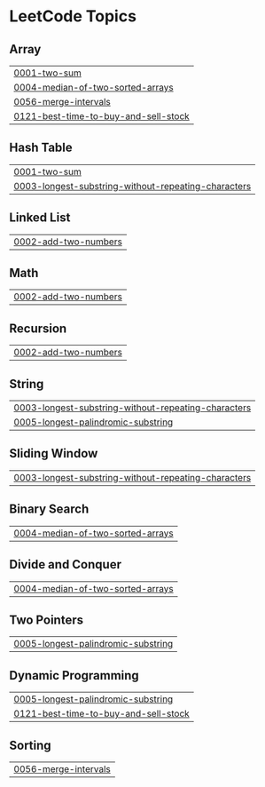 <!---LeetCode Topics Start-->
# LeetCode Topics
## Array
|  |
| ------- |
| [0001-two-sum](https://github.com/ashishhulkoti/LeetCode/tree/master/0001-two-sum) |
| [0004-median-of-two-sorted-arrays](https://github.com/ashishhulkoti/LeetCode/tree/master/0004-median-of-two-sorted-arrays) |
| [0056-merge-intervals](https://github.com/ashishhulkoti/LeetCode/tree/master/0056-merge-intervals) |
| [0121-best-time-to-buy-and-sell-stock](https://github.com/ashishhulkoti/LeetCode/tree/master/0121-best-time-to-buy-and-sell-stock) |
## Hash Table
|  |
| ------- |
| [0001-two-sum](https://github.com/ashishhulkoti/LeetCode/tree/master/0001-two-sum) |
| [0003-longest-substring-without-repeating-characters](https://github.com/ashishhulkoti/LeetCode/tree/master/0003-longest-substring-without-repeating-characters) |
## Linked List
|  |
| ------- |
| [0002-add-two-numbers](https://github.com/ashishhulkoti/LeetCode/tree/master/0002-add-two-numbers) |
## Math
|  |
| ------- |
| [0002-add-two-numbers](https://github.com/ashishhulkoti/LeetCode/tree/master/0002-add-two-numbers) |
## Recursion
|  |
| ------- |
| [0002-add-two-numbers](https://github.com/ashishhulkoti/LeetCode/tree/master/0002-add-two-numbers) |
## String
|  |
| ------- |
| [0003-longest-substring-without-repeating-characters](https://github.com/ashishhulkoti/LeetCode/tree/master/0003-longest-substring-without-repeating-characters) |
| [0005-longest-palindromic-substring](https://github.com/ashishhulkoti/LeetCode/tree/master/0005-longest-palindromic-substring) |
## Sliding Window
|  |
| ------- |
| [0003-longest-substring-without-repeating-characters](https://github.com/ashishhulkoti/LeetCode/tree/master/0003-longest-substring-without-repeating-characters) |
## Binary Search
|  |
| ------- |
| [0004-median-of-two-sorted-arrays](https://github.com/ashishhulkoti/LeetCode/tree/master/0004-median-of-two-sorted-arrays) |
## Divide and Conquer
|  |
| ------- |
| [0004-median-of-two-sorted-arrays](https://github.com/ashishhulkoti/LeetCode/tree/master/0004-median-of-two-sorted-arrays) |
## Two Pointers
|  |
| ------- |
| [0005-longest-palindromic-substring](https://github.com/ashishhulkoti/LeetCode/tree/master/0005-longest-palindromic-substring) |
## Dynamic Programming
|  |
| ------- |
| [0005-longest-palindromic-substring](https://github.com/ashishhulkoti/LeetCode/tree/master/0005-longest-palindromic-substring) |
| [0121-best-time-to-buy-and-sell-stock](https://github.com/ashishhulkoti/LeetCode/tree/master/0121-best-time-to-buy-and-sell-stock) |
## Sorting
|  |
| ------- |
| [0056-merge-intervals](https://github.com/ashishhulkoti/LeetCode/tree/master/0056-merge-intervals) |
<!---LeetCode Topics End-->
